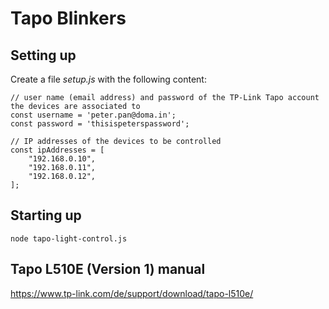 # Tapo Blinkers

## Setting up

Create a file *setup.js* with the following content:

```
// user name (email address) and password of the TP-Link Tapo account the devices are associated to
const username = 'peter.pan@doma.in'; 
const password = 'thisispeterspassword';

// IP addresses of the devices to be controlled
const ipAddresses = [ 
	"192.168.0.10",
	"192.168.0.11",
	"192.168.0.12",
];
```

## Starting up

```
node tapo-light-control.js
```

## Tapo L510E (Version 1) manual

https://www.tp-link.com/de/support/download/tapo-l510e/

